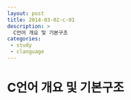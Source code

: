 ```yaml
---
layout: post
title: 2014-03-02-c-01
description: >
  C언어 개요 및 기본구조
categories:
 - study
 - clanguage
---
```


# C언어 개요 및 기본구조
